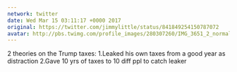```yaml
---
network: twitter
date: Wed Mar 15 03:11:17 +0000 2017
original: https://twitter.com/jimmylittle/status/841849254150787072
avatar: http://pbs.twimg.com/profile_images/280307260/IMG_3651_2_normal.jpg
---
```


2 theories on the Trump taxes:
1.Leaked his own taxes from a good year as distraction
2.Gave 10 yrs of taxes to 10 diff ppl to catch leaker
